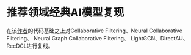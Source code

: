 # 推荐领域经典AI模型复现

在该[作者](https://github.com/changhyeonnam/NGCF)的代码基础之上对Collaborative Filtering、Neural Collaborative Filtering、 Neural Graph Collaborative Filtering、 LightGCN、DirectAU、RecDCL进行复线。
